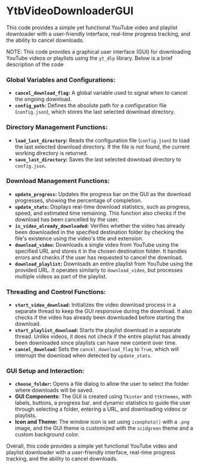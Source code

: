 # YtbVideoDownloaderGUI
This code provides a simple yet functional YouTube video and playlist downloader with a user-friendly interface, real-time progress tracking, and the ability to cancel downloads.

NOTE: This code provides a graphical user interface (GUI) for downloading YouTube videos or playlists using the `yt_dlp` library. Below is a brief description of the code

### Global Variables and Configurations:
- **`cancel_download_flag`:** A global variable used to signal when to cancel the ongoing download.
- **`config_path`:** Defines the absolute path for a configuration file (`config.json`), which stores the last selected download directory.

### Directory Management Functions:
- **`load_last_directory`:** Reads the configuration file (`config.json`) to load the last selected download directory. If the file is not found, the current working directory is returned.
- **`save_last_directory`:** Saves the last selected download directory to `config.json`.

### Download Management Functions:
- **`update_progress`:** Updates the progress bar on the GUI as the download progresses, showing the percentage of completion.
- **`update_stats`:** Displays real-time download statistics, such as progress, speed, and estimated time remaining. This function also checks if the download has been cancelled by the user.
- **`is_video_already_downloaded`:** Verifies whether the video has already been downloaded in the specified destination folder by checking the file's existence using the video's title and extension.
- **`download_video`:** Downloads a single video from YouTube using the specified URL and stores it in the chosen destination folder. It handles errors and checks if the user has requested to cancel the download.
- **`download_playlist`:** Downloads an entire playlist from YouTube using the provided URL. It operates similarly to `download_video`, but processes multiple videos as part of the playlist.

### Threading and Control Functions:
- **`start_video_download`:** Initializes the video download process in a separate thread to keep the GUI responsive during the download. It also checks if the video has already been downloaded before starting the download.
- **`start_playlist_download`:** Starts the playlist download in a separate thread. Unlike videos, it does not check if the entire playlist has already been downloaded since playlists can have new content over time.
- **`cancel_download`:** Sets the `cancel_download_flag` to `True`, which will interrupt the download when detected by `update_stats`.

### GUI Setup and Interaction:
- **`choose_folder`:** Opens a file dialog to allow the user to select the folder where downloads will be saved.
- **GUI Components:** The GUI is created using `Tkinter` and `ttkthemes`, with labels, buttons, a progress bar, and dynamic statistics to guide the user through selecting a folder, entering a URL, and downloading videos or playlists.
- **Icon and Theme:** The window icon is set using `iconphoto()` with a `.png` image, and the GUI theme is customized with the `scidgreen` theme and a custom background color.

Overall, this code provides a simple yet functional YouTube video and playlist downloader with a user-friendly interface, real-time progress tracking, and the ability to cancel downloads.
